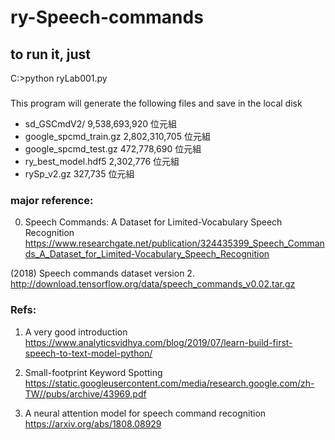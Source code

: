 # ry-Speech-commands
## to run it, just 
C:>python ryLab001.py

### 
This program will generate the following files and save in the local disk

- sd_GSCmdV2/            9,538,693,920 位元組
- google_spcmd_train.gz  2,802,310,705 位元組
- google_spcmd_test.gz     472,778,690 位元組
- ry_best_model.hdf5         2,302,776 位元組
- rySp_v2.gz                   327,735 位元組

### major reference:

0. Speech Commands: A Dataset for Limited-Vocabulary Speech Recognition
https://www.researchgate.net/publication/324435399_Speech_Commands_A_Dataset_for_Limited-Vocabulary_Speech_Recognition


(2018) Speech commands dataset version 2. 
http://download.tensorflow.org/data/speech_commands_v0.02.tar.gz


### Refs:


1. A very good introduction
https://www.analyticsvidhya.com/blog/2019/07/learn-build-first-speech-to-text-model-python/

2. Small-footprint Keyword Spotting 
https://static.googleusercontent.com/media/research.google.com/zh-TW//pubs/archive/43969.pdf

3. A neural attention model for speech command recognition
https://arxiv.org/abs/1808.08929





